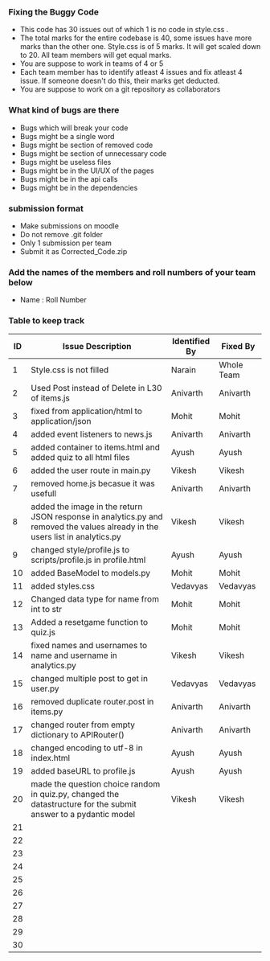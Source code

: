 ### Fixing the Buggy Code

- This code has 30 issues out of which 1 is no code in style.css . 
- The total marks for the entire codebase is 40, some issues have more marks than the other one. Style.css is of 5 marks. It will get scaled down to 20. All team members will get equal marks.
- You are suppose to work in teams of 4 or 5
- Each team member has to identify atleast 4 issues and fix atleast 4 issue. If someone doesn't do this, their marks get deducted.
- You are suppose to work on a git repository as collaborators

### What kind of bugs are there

- Bugs which will break your code
- Bugs might be a single word
- Bugs might be section of removed code
- Bugs might be section of unnecessary code
- Bugs might be useless files
- Bugs might be in the UI/UX of the pages
- Bugs might be in the api calls
- Bugs might be in the dependencies  

### submission format

- Make submissions on moodle
- Do not remove .git folder 
- Only 1 submission per team
- Submit it as Corrected_Code.zip

### Add the names of the members and roll numbers of your team below

- Name : Roll Number

### Table to keep track

| ID  | Issue Description                        | Identified By | Fixed By     |
|-----|------------------------------------------|---------------|--------------|
| 1   | Style.css is not filled                  |         Narain|  Whole Team  |
| 2   | Used Post instead of Delete in L30 of items.js  |    Anivarth   |  Anivarth    |
| 3   | fixed from application/html to application/json|  Mohit             | Mohit             |
| 4   | added event listeners to news.js         | Anivarth              | Anivarth             |
| 5   | added container to items.html and added quiz to all html files| Ayush               |Ayush         |
| 6   | added the user route in main.py                                         |Vikesh               |Vikesh              |
| 7   |  removed home.js becasue it was usefull                                     |  Anivarth             | Anivarth             |
| 8   | added the image in the return JSON response in analytics.py and removed the values already in the users list in analytics.py                                         |Vikesh               |Vikesh              |
| 9   |changed style/profile.js to scripts/profile.js in profile.html|Ayush               |Ayush           |
| 10  |added BaseModel to models.py                           |Mohit               |Mohit              |
| 11  |added styles.css                                    | Vedavyas              |Vedavyas           |
| 12  |Changed data type for name from int to str       |Mohit               |Mohit              |
| 13  |Added a resetgame function to quiz.js                                          |Mohit               |Mohit              |
| 14  |fixed names and usernames to name and username in analytics.py                                         |Vikesh               |Vikesh              |
| 15  |     changed multiple post to get in user.py| Vedavyas              |     Vedavyas         |
| 16  |    removed duplicate router.post in items.py                                      |   Anivarth            |    Anivarth       |
| 17  |   changed router from empty dictionary to APIRouter()                                        | Anivarth              | Anivarth             |
| 18  |changed encoding to utf-8 in index.html     | Ayush               |  Ayush            |
| 19  |added baseURL to profile.js               | Ayush         | Ayush        |
| 20  |made the question choice random in quiz.py, changed the datastructure for the submit answer to a pydantic model                                          |Vikesh               |Vikesh               |
| 21  |                                          |               |              |
| 22  |                                          |               |              |
| 23  |                                          |               |              |
| 24  |                                          |               |              |
| 25  |                                          |               |              |
| 26  |                                          |               |              |
| 27  |                                          |               |              |
| 28  |                                          |               |              |
| 29  |                                          |               |              |
| 30  |                                          |               |              |
